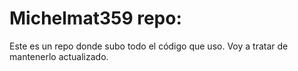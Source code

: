 # Michelmat359 repo:

Este es un repo donde subo todo el código que uso. 
Voy a tratar de mantenerlo actualizado.
